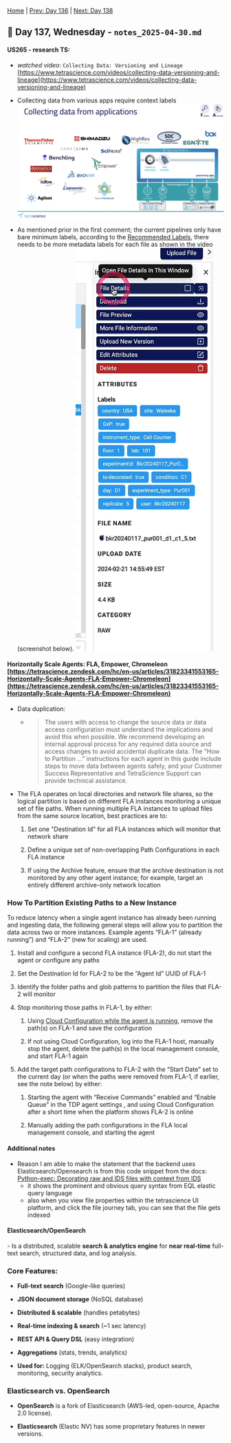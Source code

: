 [Home](../../main.md) | [Prev: Day 136](notes_2025-04-29.md) | [Next: Day 138](../05/notes_2025-05-01.md)

## 📝 Day 137, Wednesday - `notes_2025-04-30.md`

#### US265 - research TS:
- *watched video*: `Collecting Data: Versioning and Lineage`
[https://www.tetrascience.com/videos/collecting-data-versioning-and-lineage](https://www.tetrascience.com/videos/collecting-data-versioning-and-lineage)
- Collecting data from various apps require context labels
![./collect_data_from_apps.png](./collect_data_from_apps.png)

- As mentioned prior in the first comment; the current pipelines only have bare minimum labels, according to the [Recommended Labels](https://tetrascience.zendesk.com/hc/en-us/articles/29736256140301-Recommended-Labels), there needs to be more metadata labels for each file as shown in the video (screenshot below).
![./file_preview_labels_ideal.png.png](./file_preview_labels_ideal.png)

#### Horizontally Scale Agents: FLA, Empower, Chromeleon [https://tetrascience.zendesk.com/hc/en-us/articles/31823341553165-Horizontally-Scale-Agents-FLA-Empower-Chromeleon](https://tetrascience.zendesk.com/hc/en-us/articles/31823341553165-Horizontally-Scale-Agents-FLA-Empower-Chromeleon)
- Data duplication:
    * >The users with access to change the source data or data access configuration must understand the implications and avoid this when possible. We recommend developing an internal approval process for any required data source and access changes to avoid accidental duplicate data. The “How to Partition …” instructions for each agent in this guide include steps to move data between agents safely, and your Customer Success Representative and TetraScience Support can provide technical assistance.

- The FLA operates on local directories and network file shares, so the logical partition is based on different FLA instances monitoring a unique set of file paths. When running multiple FLA instances to upload files from the same source location, best practices are to:
    1.  Set one "Destination Id" for all FLA instances which will monitor that network share
        
    2.  Define a unique set of non-overlapping Path Configurations in each FLA instance
        
    3.  If using the Archive feature, ensure that the archive destination is not monitored by any other agent instance; for example, target an entirely different archive-only network location

### How To Partition Existing Paths to a New Instance

To reduce latency when a single agent instance has already been running and ingesting data, the following general steps will allow you to partition the data across two or more instances. Example agents “FLA-1” (already running”) and “FLA-2” (new for scaling) are used.
1.  Install and configure a second FLA instance (FLA-2), do not start the agent or configure any paths
    
2.  Set the Destination Id for FLA-2 to be the “Agent Id” UUID of FLA-1
    
3.  Identify the folder paths and glob patterns to partition the files that FLA-2 will monitor
    
4.  Stop monitoring those paths in FLA-1, by either:
    1.  Using [Cloud Configuration while the agent is running](https://developers.tetrascience.com/docs/configuring-the-file-log-agent-in-the-cloud), remove the path(s) on FLA-1 and save the configuration
        
    2.  If not using Cloud Configuration, log into the FLA-1 host, manually stop the agent, delete the path(s) in the local management console, and start FLA-1 again
        
5.  Add the target path configurations to FLA-2 with the “Start Date” set to the current day (or when the paths were removed from FLA-1, if earlier, see the note below) by either:
    1.  Starting the agent with “Receive Commands” enabled and “Enable Queue” in the TDP agent settings , and using Cloud Configuration after a short time when the platform shows FLA-2 is online
        
    2.  Manually adding the path configurations in the FLA local management console, and starting the agent

#### Additional notes
- Reason I am able to make the statement that the backend uses Elasticsearch/Opensearch is from this code snippet from the docs: [Python-exec: Decorating raw and IDS files with context from IDS](https://tetrascience.zendesk.com/hc/en-us/articles/32839116952461-Python-exec-Decorating-raw-and-IDS-files-with-context-from-IDS)
    * it shows the prominent and obvious query syntax from EQL elastic query language
    * also when you view file properties within the tetrascience UI platform, and click the file journey tab, you can see that the file gets indexed

#### Elasticsearch/OpenSearch
- Is a distributed, scalable **search & analytics engine** for **near real-time** full-text search, structured data, and log analysis.

### **Core Features:**

*   **Full-text search** (Google-like queries)
    
*   **JSON document storage** (NoSQL database)
    
*   **Distributed & scalable** (handles petabytes)
    
*   **Real-time indexing & search** (~1 sec latency)
    
*   **REST API & Query DSL** (easy integration)
    
*   **Aggregations** (stats, trends, analytics)
    
*   **Used for:** Logging (ELK/OpenSearch stacks), product search, monitoring, security analytics.
    

### **Elasticsearch vs. OpenSearch**

*   **OpenSearch** is a fork of Elasticsearch (AWS-led, open-source, Apache 2.0 license).
    
*   **Elasticsearch** (Elastic NV) has some proprietary features in newer versions.
